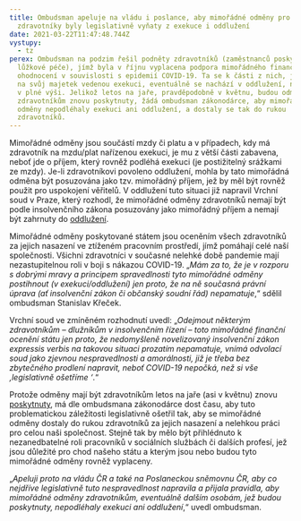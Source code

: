 ```yaml
---
title: Ombudsman apeluje na vládu i poslance, aby mimořádné odměny pro
  zdravotníky byly legislativně vyňaty z exekuce i oddlužení
date: 2021-03-22T11:47:48.744Z
vystupy:
  - tz
perex: Ombudsman na podzim řešil podněty zdravotníků (zaměstnanců poskytovatelů
  lůžkové péče), jímž byla v říjnu vyplacena podpora mimořádného finančního
  ohodnocení v souvislosti s epidemií COVID-19. Ta se k části z nich, jež mají
  na svůj majetek vedenou exekuci, eventuálně se nachází v oddlužení, nedostala
  v plné výši. Jelikož letos na jaře, pravděpodobně v květnu, budou odměny
  zdravotníkům znovu poskytnuty, žádá ombudsman zákonodárce, aby mimořádné
  odměny nepodléhaly exekuci ani oddlužení, a dostaly se tak do rukou
  zdravotníků.
---
```

Mimořádné odměny jsou součástí mzdy či platu a v případech, kdy má zdravotník na mzdu/plat nařízenou exekuci, je mu z větší části zabavena, neboť jde o příjem, který rovněž podléhá exekuci (je postižitelný srážkami ze mzdy). Je-li zdravotníkovi povoleno oddlužení, mohla by tato mimořádná odměna být posuzována jako tzv. mimořádný příjem, jež by měl být rovněž použit pro uspokojení věřitelů. V oddlužení tuto situaci již napravil Vrchní soud v Praze, který rozhodl, že mimořádné odměny zdravotníků nemají být podle insolvenčního zákona posuzovány jako mimořádný příjem a nemají být zahrnuty do [oddlužení](https://isir.justice.cz/isir/doc/dokument.PDF?id=45594133).

Mimořádné odměny poskytované státem jsou oceněním všech zdravotníků za jejich nasazení ve ztíženém pracovním prostředí, jímž pomáhají celé naší společnosti. Všichni zdravotníci v současné nelehké době pandemie mají nezastupitelnou roli v boji s nákazou COVID-19. „*Mám za to, že je v rozporu s dobrými mravy a principem spravedlnosti tyto mimořádné odměny postihnout (v exekuci/oddlužení) jen proto, že na ně současná právní úprava (ať insolvenční zákon či občanský soudní řád) nepamatuje*,“ sdělil ombudsman Stanislav Křeček.

Vrchní soud ve zmíněném rozhodnutí uvedl: „*Odejmout některým zdravotníkům – dlužníkům v insolvenčním řízení – toto mimořádné finanční ocenění státu jen proto, že nedomyšleně novelizovaný insolvenční zákon expressis verbis na takovou situaci prozatím nepamatuje, vnímá odvolací soud jako zjevnou nespravedlnosti a amorálnosti, již je třeba bez zbytečného prodlení napravit, neboť COVID-19 nepočká, než si vše ‚legislativně ošetříme ‘*.“

Protože odměny mají být zdravotníkům letos na jaře (asi v květnu) znovu [poskytnuty](https://www.mzcr.cz/dotacni-program-na-podporu-mimoradneho-financniho-ohodnoceni-zamestnancu-poskytovatelu-luzkove-pece-v-souvislosti-s-epidemii-covid-19-pro-rok-2021/), má dle ombudsmana zákonodárce dost času, aby tuto problematickou záležitosti legislativně ošetřil tak, aby se mimořádné odměny dostaly do rukou zdravotníků za jejich nasazení a nelehkou práci pro celou naši společnost. Stejně tak by mělo být přihlédnuto k nezanedbatelné roli pracovníků v sociálních službách či dalších profesí, jež jsou důležité pro chod našeho státu a kterým jsou nebo budou tyto mimořádné odměny rovněž vyplaceny.  

„*Apeluji proto na vládu ČR a také na Poslaneckou sněmovnu ČR, aby co nejdříve legislativně tuto nespravedlnost napravila a přijala pravidla, aby mimořádné odměny zdravotníkům, eventuálně dalším osobám, jež budou poskytnuty, nepodléhaly exekuci ani oddlužení*,“ uvedl ombudsman.